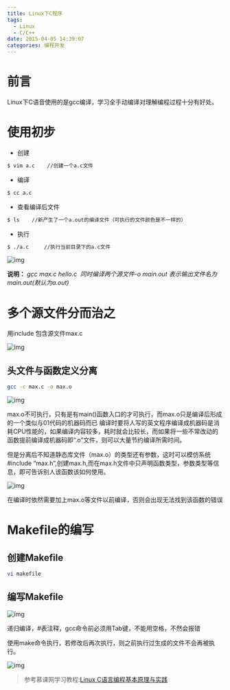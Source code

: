 ```yaml
---
title: Linux下C程序
tags:
  - Linux
  - C/C++
date: 2015-04-05 14:39:07
categories: 编程开发
---
```


# 前言

Linux下C语音使用的是gcc编译，学习全手动编译对理解编程过程十分有好处。

<!--more-->

# 使用初步

- 创建

```bash
$ vim a.c    //创建一个a.c文件
```

- 编译

```bash
$ cc a.c
```

- 查看编译后文件

```bash
$ ls    //新产生了一个a.out的编译文件（可执行的文件颜色是不一样的）
```

- 执行

```bash
$ ./a.c     //执行当前目录下的a.c文件
```

![img](http://olvboulzy.bkt.clouddn.com/linuxc_1.png)

**说明：** *gcc max.c hello.c  同时编译两个源文件-o main.out 表示输出文件名为main.out(默认为a.out)*

# 多个源文件分而治之

用include 包含源文件max.c

![img](http://olvboulzy.bkt.clouddn.com/linuxc_2.png?imageView2/0/q/75|watermark/2/text/aHR0cDovL2Jpbmx2LnRvcA==/font/YXJpYWw=/fontsize/260/fill/I0VGRUZFRg==/dissolve/100/gravity/South/dx/10/dy/10)

## 头文件与函数定义分离

```bash
gcc -c max.c -o max.o
```

![img](http://olvboulzy.bkt.clouddn.com/linuxc_3.png)

max.o不可执行，只有是有main()函数入口的才可执行，而max.o只是编译后形成的一个类似与01代码的机器码而已
编译时要将人写的英文程序编译成机器码是消耗CPU性能的，如果编译内容较多，耗时就会比较长，而如果将一些不常改动的函数提前编译成机器码即“.o”文件，则可以大量节约编译所需时间。

但是分离后不知道静态库文件（max.o）的类型还有参数，这时可以模仿系统#include “max.h”,创建max.h,而在max.h文件中只声明函数类型，参数类型等信息，即可告诉别人该函数该如何使用。

![img](http://olvboulzy.bkt.clouddn.com/linuxc_4.png)

在编译时依然需要加上max.o等文件以前编译，否则会出现无法找到该函数的错误

# Makefile的编写

## 创建Makefile

```bash
vi makefile
```

## 编写Makefile

![img](http://olvboulzy.bkt.clouddn.com/linuxc_5.png)

递归编译，#表注释，gcc命令前必须用Tab键，不能用空格，不然会报错

使用make命令执行，若修改后再次执行，则之前执行过生成的文件不会再被执行。

![img](http://olvboulzy.bkt.clouddn.com/linuxc_6.png?imageView2/0/q/75|watermark/2/text/aHR0cDovL2Jpbmx2LnRvcA==/font/YXJpYWw=/fontsize/260/fill/I0VGRUZFRg==/dissolve/100/gravity/South/dx/10/dy/10)



> 参考慕课网学习教程:[Linux C语言编程基本原理与实践](http://www.imooc.com/learn/248)